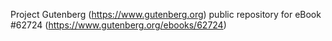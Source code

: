 Project Gutenberg (https://www.gutenberg.org) public repository for eBook #62724 (https://www.gutenberg.org/ebooks/62724)
